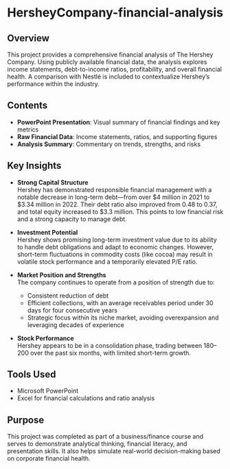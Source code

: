 # HersheyCompany-financial-analysis

## Overview  
This project provides a comprehensive financial analysis of The Hershey Company. Using publicly available financial data, the analysis explores income statements, debt-to-income ratios, profitability, and overall financial health. A comparison with Nestlé is included to contextualize Hershey’s performance within the industry.

## Contents  
- **PowerPoint Presentation**: Visual summary of financial findings and key metrics  
- **Raw Financial Data**: Income statements, ratios, and supporting figures  
- **Analysis Summary**: Commentary on trends, strengths, and risks  

## Key Insights  
- **Strong Capital Structure**  
  Hershey has demonstrated responsible financial management with a notable decrease in long-term debt—from over $4 million in 2021 to $3.34 million in 2022. Their debt ratio also improved from 0.48 to 0.37, and total equity increased to $3.3 million. This points to low financial risk and a strong capacity to manage debt.

- **Investment Potential**  
  Hershey shows promising long-term investment value due to its ability to handle debt obligations and adapt to economic changes. However, short-term fluctuations in commodity costs (like cocoa) may result in volatile stock performance and a temporarily elevated P/E ratio.

- **Market Position and Strengths**  
  The company continues to operate from a position of strength due to:
  - Consistent reduction of debt
  - Efficient collections, with an average receivables period under 30 days for four consecutive years
  - Strategic focus within its niche market, avoiding overexpansion and leveraging decades of experience

- **Stock Performance**  
  Hershey appears to be in a consolidation phase, trading between $180–$200 over the past six months, with limited short-term growth.

## Tools Used  
- Microsoft PowerPoint  
- Excel for financial calculations and ratio analysis  

## Purpose  
This project was completed as part of a business/finance course and serves to demonstrate analytical thinking, financial literacy, and presentation skills. It also helps simulate real-world decision-making based on corporate financial health.

